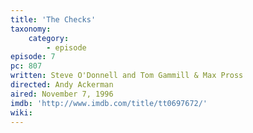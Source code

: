 ```yaml
---
title: 'The Checks'
taxonomy:
    category:
        - episode
episode: 7
pc: 807
written: Steve O'Donnell and Tom Gammill & Max Pross
directed: Andy Ackerman
aired: November 7, 1996
imdb: 'http://www.imdb.com/title/tt0697672/'
wiki:
---
```

